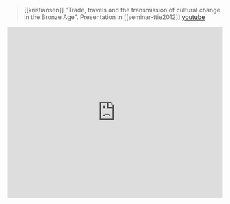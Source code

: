 > [[kristiansen]] "Trade, travels and the transmission of cultural change in the Bronze Age". Presentation in [[seminar-ttie2012]] [youtube](https://youtu.be/pSZiEzVnUMI)

<iframe width="100%" height="400" src="https://www.youtube.com/embed/pSZiEzVnUMI" frameborder="0" allow="accelerometer; autoplay; clipboard-write; encrypted-media; gyroscope; picture-in-picture" allowfullscreen sandbox></iframe>